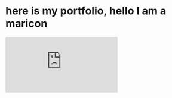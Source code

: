 # here is my portfolio, hello I am a maricon

<html lang="en">
<head>
    <meta charset="UTF-8">
    <meta name="viewport" content="width=device-width, initial-scale=1.0">
    <title>3D Model Viewer</title>
    <style>
        body { margin: 0; }
        canvas { display: block; }
    </style>
</head>
<body>
    <div class="sketchfab-embed-wrapper"> 
        <iframe title="Walker-Star Wars 2 v1" frameborder="0" allowfullscreen mozallowfullscreen="true" 
        webkitallowfullscreen="true" allow="autoplay; fullscreen; xr-spatial-tracking" 
        xr-spatial-tracking execution-while-out-of-viewport 
        execution-while-not-rendered web-share src="https://sketchfab.com/models/9267e706b43e4d259b69db87e666ce54/embed"> 
    </iframe> </div>

</body>
</html>
